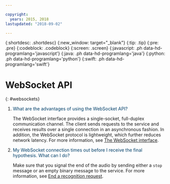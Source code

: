 ```yaml
---

copyright:
  years: 2015, 2018
lastupdated: "2018-09-02"

---
```


{:shortdesc: .shortdesc}
{:new_window: target="_blank"}
{:tip: .tip}
{:pre: .pre}
{:codeblock: .codeblock}
{:screen: .screen}
{:javascript: .ph data-hd-programlang='javascript'}
{:java: .ph data-hd-programlang='java'}
{:python: .ph data-hd-programlang='python'}
{:swift: .ph data-hd-programlang='swift'}

# WebSocket API
{: #websockets}

1.  <span style="color:#003F69">What are the advantages of using the WebSocket API?</span>

    The WebSocket interface provides a single-socket, full-duplex communication channel. The client sends requests to the service and receives results over a single connection in an asynchronous fashion. In addition, the WebSocket protocol is lightweight, which further reduces network latency. For more information, see [The WebSocket interface](/docs/services/speech-to-text-icp/websockets.html).

1.  <span style="color:#003F69">My WebSocket connection times out before I receive the final hypothesis. What can I do?</span>

    Make sure that you signal the end of the audio by sending either a `stop` message or an empty binary message to the service. For more information, see [End a recognition request](/docs/services/speech-to-text-icp/websockets.html#WSstop).
